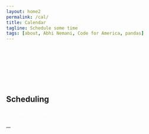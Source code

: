 ```yaml
---
layout: home2
permalink: /cal/
title: Calendar
tagline: Schedule some time
tags: [about, Abhi Nemani, Code for America, pandas]
---
```

<section class="banner-section" style="background-image: url({{site.url}}/img/ethos-back.jpg); max-height: 400px;">
	<div class="wrap wrap-center ">
		<div class="wrap_float" style="min-height: 400px; padding: 100px 0 0 0;">
			<div class="section-content">
				<h2 class="page-title">
					Scheduling
				</h2>
				<p class="subtitle" style="color: white; line-height: 1.3em;">
					Use the form below to find a convenient time.
				</p>
				<div class="socials">
					<a class="soc-link" href="https://twitter.com/@abhinemani">
						<img src="{{site.url}}/img/twitter-soc-icon.svg" class="img-svg" alt="">
					</a>
					<a class="soc-link" href="https://linkedin.com/in/abhinemani">
						<img src="{{site.url}}/img/linkedin-icon.png" class="img-svg" alt="">
					</a>
					<a class="soc-link" href="mailto:abhi.nemani@gmail.com">
						<img src="{{site.url}}/img/email-icon.png" class="img-svg" alt="">
					</a>
					<a class="soc-link" href="https://github.com/abhinemani">
						<img src="{{site.url}}/img/github-icon.png" class="img-svg" alt="">
					</a>
				</div>
			</div>
		</div>
	</div>
</section>

<div class="page-wrap archive-page with-sidebar">
	<div class="archive-body">
		<div class="wrap">
			<div class="page-wrap-content">
				<div class="section-content wp-content">
					<div style="height: 100vh;">
						<!-- Calendly inline widget begin -->
<div class="calendly-inline-widget" data-url="https://calendly.com/abhi-nemani/30-minute?hide_event_type_details=1" style="min-width:320px;height:700px;"></div>
<script type="text/javascript" src="https://assets.calendly.com/assets/external/widget.js" async></script>
<!-- Calendly inline widget end -->
					</div>
			   </div>
			 </div>
			<div class="page-wrap-sidebar">
				<div class="sidebar-item subscribe-widget">
					<script src="https://static.elfsight.com/platform/platform.js" data-use-service-core defer></script>
<div class="elfsight-app-46eaba72-8498-4ea1-ae9b-7773d84c1ac4"></div>
				</div>				
			</div>
		</div>
	</div>
</div>